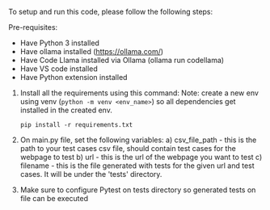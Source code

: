 To setup and run this code, please follow the following steps:

Pre-requisites:
- Have Python 3 installed
- Have ollama installed (https://ollama.com/)
- Have Code Llama installed via Ollama (ollama run codellama)
- Have VS code installed
- Have Python extension installed

1) Install all the requirements using this command:
   Note: create a new env using venv (```python -m venv <env_name>```) so all dependencies get installed in the created env.
   
   ```pip install -r requirements.txt```

   
3) On main.py file, set the following variables:
   a) csv_file_path - this is the path to your test cases csv file, should contain test cases for the webpage to test
   b) url - this is the url of the webpage you want to test
   c) filename - this is the file generated with tests for the given url and test cases. It will be under the 'tests' directory.
   
4) Make sure to configure Pytest on tests directory so generated tests on file can be executed
